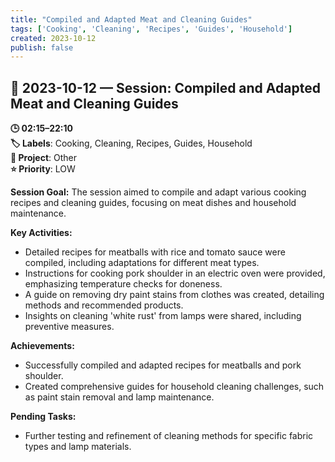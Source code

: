 ```yaml
---
title: "Compiled and Adapted Meat and Cleaning Guides"
tags: ['Cooking', 'Cleaning', 'Recipes', 'Guides', 'Household']
created: 2023-10-12
publish: false
---
```


## 📅 2023-10-12 — Session: Compiled and Adapted Meat and Cleaning Guides

**🕒 02:15–22:10**  
**🏷️ Labels**: Cooking, Cleaning, Recipes, Guides, Household  
**📂 Project**: Other  
**⭐ Priority**: LOW  


**Session Goal:**
The session aimed to compile and adapt various cooking recipes and cleaning guides, focusing on meat dishes and household maintenance.

**Key Activities:**
- Detailed recipes for meatballs with rice and tomato sauce were compiled, including adaptations for different meat types.
- Instructions for cooking pork shoulder in an electric oven were provided, emphasizing temperature checks for doneness.
- A guide on removing dry paint stains from clothes was created, detailing methods and recommended products.
- Insights on cleaning 'white rust' from lamps were shared, including preventive measures.

**Achievements:**
- Successfully compiled and adapted recipes for meatballs and pork shoulder.
- Created comprehensive guides for household cleaning challenges, such as paint stain removal and lamp maintenance.

**Pending Tasks:**
- Further testing and refinement of cleaning methods for specific fabric types and lamp materials.
